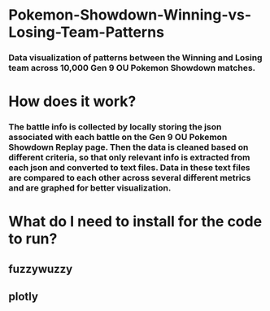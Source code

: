 # Pokemon-Showdown-Winning-vs-Losing-Team-Patterns
### Data visualization of patterns between the Winning and Losing team across 10,000 Gen 9 OU Pokemon Showdown matches.
# How does it work?
### The battle info is collected by locally storing the json associated with each battle on the Gen 9 OU Pokemon Showdown Replay page. Then the data is cleaned based on different criteria, so that only relevant info is extracted from each json and converted to text files. Data in these text files are compared to each other across several different metrics and are graphed for better visualization.  
# What do I need to install for the code to run?
## fuzzywuzzy
## plotly
